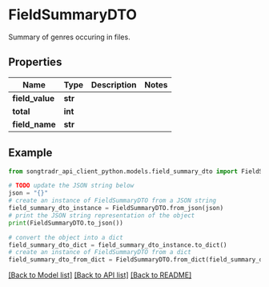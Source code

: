 # FieldSummaryDTO

Summary of genres occuring in files.

## Properties

Name | Type | Description | Notes
------------ | ------------- | ------------- | -------------
**field_value** | **str** |  | 
**total** | **int** |  | 
**field_name** | **str** |  | 

## Example

```python
from songtradr_api_client_python.models.field_summary_dto import FieldSummaryDTO

# TODO update the JSON string below
json = "{}"
# create an instance of FieldSummaryDTO from a JSON string
field_summary_dto_instance = FieldSummaryDTO.from_json(json)
# print the JSON string representation of the object
print(FieldSummaryDTO.to_json())

# convert the object into a dict
field_summary_dto_dict = field_summary_dto_instance.to_dict()
# create an instance of FieldSummaryDTO from a dict
field_summary_dto_from_dict = FieldSummaryDTO.from_dict(field_summary_dto_dict)
```
[[Back to Model list]](../README.md#documentation-for-models) [[Back to API list]](../README.md#documentation-for-api-endpoints) [[Back to README]](../README.md)


